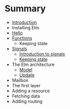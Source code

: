# Summary

* [Introduction](README.md)
* Installing Elm
* [Hello](hello.md)
* [Functions](chapter1.md)
   * Keeping state
* [Signals](signals.md)
   * [Introduction to signals](signals/introduction.md)
   * [Keeping state](signals/keeping_state.md)
* The Elm architecture
   * [Model](elm_arch/model.md)
   * [Update](elm_arch/update.md)
* Mailbox
* The first layer
* Adding a resource
* Fetching data
* Adding routing

